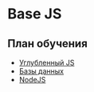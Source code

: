# Base JS

## План обучения

- [Углубленный JS](./1-JavaScript/)
- [Базы данных](./2-Database/)
- [NodeJS](./3-NodeJS/)

